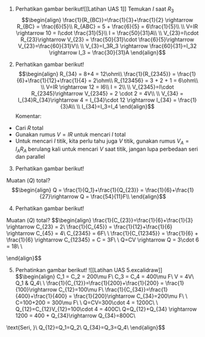 1. Perhatikan gambar berikut![[Latihan UAS 1]]
Temukan $I$ saat $R_3$
$$\begin{align}
\frac{1}{R_{BC}}=\frac{1}{3}+\frac{1}{2} \rightarrow R_{BC} = \frac{6}{5}\\
R_{ABC} = 5 + \frac{6}{5} = 6\frac{1}{5}\\
\\
V=IR \rightarrow 10 = I\cdot \frac{31}{5}\\
I = \frac{50}{31}A\\
\\
V_{23}=I\cdot R_{23}\rightarrow V_{23} = \frac{50}{31}\cdot \frac{6}{5}\rightarrow V_{23}=\frac{60}{31}V\\
\\
V_{3}=I_3R_3 \rightarrow \frac{60}{31}=I_32 \rightarrow I_3 = \frac{30}{31}A
\end{align}$$

2. Perhatikan gambar berikut!
$$\begin{align}
R_{34} = 8+4 = 12\ohm\\
\frac{1}{R_{2345}} = \frac{1}{6}+\frac{1}{12}+\frac{1}{4} = 2\ohm\\
R_{123456} = 3 + 2 + 1 = 6\ohm\\
\\
V=IR \rightarrow 12 = I6\\
I = 2\\
\\
V_{2345}=I\cdot R_{2345}\rightarrow V_{2345} = 2 \cdot 2 = 4V\\
\\
V_{34} = I_{34}R_{34}\rightarrow 4 = I_{34}\cdot 12 \rightarrow I_{34} = \frac{1}{3}A\\
\\
I_{34}=I_3=I_4
\end{align}$$Komentar:
- Cari $R$ total
- Gunakan rumus $V=IR$ untuk mencari $I$ total
- Untuk mencari $I$ titik, kita perlu tahu juga $V$ titik, gunakan rumus $V_A=I_AR_A$ berulang kali untuk mencari $V$ saat titik, jangan lupa perbedaan seri dan parallel


3. Perhatikan gambar berikut!

Muatan ($Q$) total?
$$\begin{align}
Q = \frac{1}{Q_1}+\frac{1}{Q_{23}} = \frac{1}{6}+\frac{1}{27}\rightarrow Q = \frac{54}{11}F\\
\end{align}$$

4. Perhatikan gambar berikut!

Muatan ($Q$) total?
$$\begin{align}
\frac{1}{C_{23}}=\frac{1}{6}+\frac{1}{3} \rightarrow C_{23} = 2\\
\frac{1}{C_{45}} = \frac{1}{12}+\frac{1}{6} \rightarrow C_{45} = 4\\
C_{2345} = 6F\\
\\
\frac{1}{C_{12345}} = \frac{1}{6} + \frac{1}{6} \rightarrow C_{12345} = C = 3F\\
\\
Q=CV \rightarrow Q = 3\cdot 6 = 18\\
\\

\end{align}$$

5. Perhatinkan gambar berikut!
![[Latihan UAS 5.excalidraw]]
$$\begin{align}
C_1 = C_2 = 200\mu F\\
C_3 = C_4 = 400\mu F\\
V = 4V\\
Q_1 \& Q_4\\
\\
\frac{1}{C_{12}}=\frac{1}{200}+\frac{1}{200} = \frac{1}{100}\rightarrow C_{12}=100\mu F\\
\frac{1}{C_{34}}=\frac{1}{400}+\frac{1}{400} = \frac{1}{200}\rightarrow C_{34}=200\mu F\\
\\
C=100+200 = 300\mu F\\
\\
Q=CV=300\cdot 4 = 1200C\\
\\
Q_{12}=C_{12}V_{12}=100\cdot 4 = 400C\\
Q=Q_{12}+Q_{34} \rightarrow 1200 = 400 + Q_{34}\rightarrow Q_{34}=800C\\

\text{Seri, }\\
Q_{12}=Q_1=Q_2\\
Q_{34}=Q_3=Q_4\\
\end{align}$$